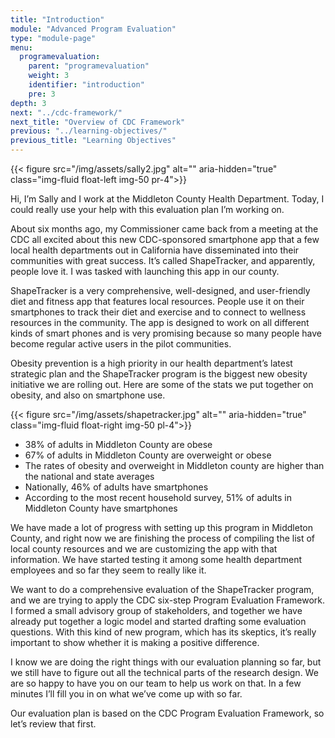 ```yaml
---
title: "Introduction"
module: "Advanced Program Evaluation"
type: "module-page"
menu:
  programevaluation:
    parent: "programevaluation"
    weight: 3
    identifier: "introduction"
    pre: 3
depth: 3
next: "../cdc-framework/"
next_title: "Overview of CDC Framework"
previous: "../learning-objectives/"
previous_title: "Learning Objectives"
---
```


{{< figure src="/img/assets/sally2.jpg" alt="" aria-hidden="true" class="img-fluid float-left img-50 pr-4">}}

Hi, I’m Sally and I work at the Middleton County Health Department. Today, I could really use your help with this evaluation plan I’m working on.

About six months ago, my Commissioner came back from a meeting at the CDC all excited about this new CDC-sponsored smartphone app that a few local health departments out in California have disseminated into their communities with great success. It’s called ShapeTracker, and apparently, people love it. I was tasked with launching this app in our county.

ShapeTracker is a very comprehensive, well-designed, and user-friendly diet and fitness app that features local resources. People use it on their smartphones to track their diet and exercise and to connect to wellness resources in the community. The app is designed to work on all different kinds of smart phones and is very promising because so many people have become regular active users in the pilot communities.

Obesity prevention is a high priority in our health department’s latest strategic plan and the ShapeTracker program is the biggest new obesity initiative we are rolling out. Here are some of the stats we put together on obesity, and also on smartphone use.

{{< figure src="/img/assets/shapetracker.jpg" alt="" aria-hidden="true" class="img-fluid float-right img-50 pl-4">}}

* 38% of adults in Middleton County are obese
* 67% of adults in Middleton County are overweight or obese
* The rates of obesity and overweight in Middleton county are higher than the national and state averages
* Nationally, 46% of adults have smartphones
* According to the most recent household survey, 51% of adults in Middleton County have smartphones

We have made a lot of progress with setting up this program in Middleton County, and right now we are finishing the process of compiling the list of local county resources and we are customizing the app with that information. We have started testing it among some health department employees and so far they seem to really like it.

We want to do a comprehensive evaluation of the ShapeTracker program, and we are trying to apply the CDC six-step Program Evaluation Framework. I formed a small advisory group of stakeholders, and together we have already put together a logic model and started drafting some evaluation questions. With this kind of new program, which has its skeptics, it’s really important to show whether it is making a positive difference.

I know we are doing the right things with our evaluation planning so far, but we still have to figure out all the technical parts of the research design. We are so happy to have you on our team to help us work on that. In a few minutes I’ll fill you in on what we’ve come up with so far.

Our evaluation plan is based on the CDC Program Evaluation Framework, so let’s review that first. 
